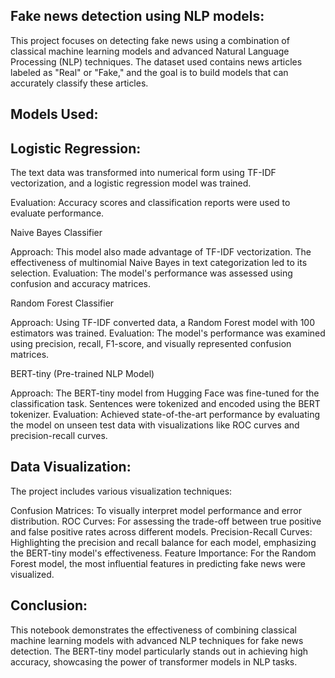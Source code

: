 ## Fake news detection using NLP models:

This project focuses on detecting fake news using a combination of classical machine learning models and advanced Natural Language Processing (NLP) techniques. The dataset used contains news articles labeled as "Real" or "Fake," and the goal is to build models that can accurately classify these articles.

## Models Used:

## Logistic Regression:

The text data was transformed into numerical form using TF-IDF vectorization, and a logistic regression model was trained.

Evaluation: 
Accuracy scores and classification reports were used to evaluate performance.

Naive Bayes Classifier

Approach: This model also made advantage of TF-IDF vectorization. The effectiveness of multinomial Naive Bayes in text categorization led to its selection.
Evaluation: The model's performance was assessed using confusion and accuracy matrices.

Random Forest Classifier

Approach: Using TF-IDF converted data, a Random Forest model with 100 estimators was trained.
Evaluation: The model's performance was examined using precision, recall, F1-score, and visually represented confusion matrices.

BERT-tiny (Pre-trained NLP Model)

Approach: The BERT-tiny model from Hugging Face was fine-tuned for the classification task. Sentences were tokenized and encoded using the BERT tokenizer.
Evaluation: Achieved state-of-the-art performance by evaluating the model on unseen test data with visualizations like ROC curves and precision-recall curves.

## Data Visualization:

The project includes various visualization techniques:

Confusion Matrices: To visually interpret model performance and error distribution.
ROC Curves: For assessing the trade-off between true positive and false positive rates across different models.
Precision-Recall Curves: Highlighting the precision and recall balance for each model, emphasizing the BERT-tiny model's effectiveness.
Feature Importance: For the Random Forest model, the most influential features in predicting fake news were visualized.

## Conclusion:
This notebook demonstrates the effectiveness of combining classical machine learning models with advanced NLP techniques for fake news detection. The BERT-tiny model particularly stands out in achieving high accuracy, showcasing the power of transformer models in NLP tasks.
